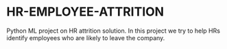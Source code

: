 # HR-EMPLOYEE-ATTRITION
Python ML project on HR attrition solution. In this project we try to help HRs identify employees who are likely to leave the company.
